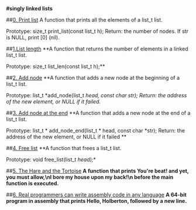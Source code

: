 **#singly linked lists**

##[0. Print list](url)
A function that prints all the elements of a list_t list.

Prototype: size_t print_list(const list_t h);
Return: the number of nodes.
If str is NULL, print [0] (nil).

##[1.List length](url)
**A function that returns the number of elements in a linked list_t list.

Prototype: size_t list_len(const list_t h);**

##[2. Add node](url)
**A function that adds a new node at the beginning of a list_t list.

Prototype: list_t *add_node(list_t *head, const char *str);
Return: the address of the new element, or NULL if it failed.**


##[3. Add node at the end](url)
**A function that adds a new node at the end of a list_t list.

Prototype: list_t * add_node_end(list_t * head, const char *str);
Return: the address of the new element, or NULL if it failed
**

##[4. Free list](url)
**A function that frees a list_t list.

Prototype: void free_list(list_t *head);**

##[5. The Hare and the Tortoise](url)
**A function that prints You're beat! and yet, you must allow,\nI bore my house upon my back!\n before the main function is executed.**

##[6. Real programmers can write assembly code in any language](url)
**A 64-bit program in assembly that prints Hello, Holberton, followed by a new line.**
